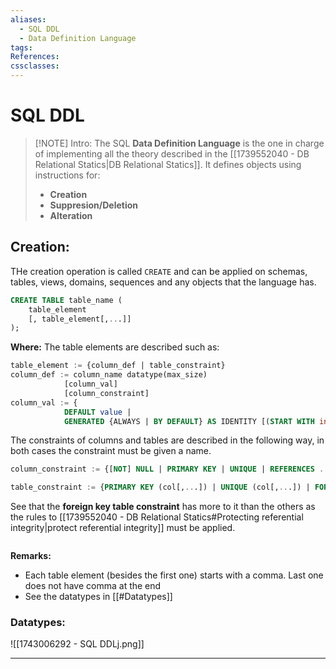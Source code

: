 ```yaml
---
aliases:
  - SQL DDL
  - Data Definition Language
tags: 
References: 
cssclasses:
---
```

# SQL DDL

> [!NOTE] Intro: 
> The SQL **Data Definition Language** is the one in charge of implementing all the theory described in the [[1739552040 - DB Relational Statics|DB Relational Statics]]. 
> It defines objects using instructions for: 
> + **Creation**
> + **Suppresion/Deletion**
> + **Alteration**

## Creation:
THe creation operation is called `CREATE` and can be applied on schemas, tables, views, domains, sequences and any objects that the language has. 

```SQL
CREATE TABLE table_name (
	table_element 
	[, table_element[,...]]
);
```

**Where:**
The table elements are described such as:
```SQL
table_element := {column_def | table_constraint}
column_def := column_name datatype(max_size)
			[column_val]
			[column_constraint]
column_val := {
			DEFAULT value | 
			GENERATED {ALWAYS | BY DEFAULT} AS IDENTITY [(START WITH int [,INCREMENT BY int])]}
```

The constraints of columns and tables are described in the following way, in both cases the constraint must be given a name.
```SQL
column_constraint := {[NOT] NULL | PRIMARY KEY | UNIQUE | REFERENCES ... | CHECK (...)} [STATE {ENABLE | DISABLE}]
```

```SQL
table_constraint := {PRIMARY KEY (col[,...]) | UNIQUE (col[,...]) | FOREIGN KEY (col[,...]) REFERENCES ... | CHECK (...)} [STATE {ENABLE|DISABLE}]
```

See that the **foreign key table constraint** has more to it than the others as the rules to [[1739552040 - DB Relational Statics#Protecting referential integrity|protect referential integrity]] must be applied.
```SQL

```


**Remarks:**
+ Each table element (besides the first one) starts with a comma. Last one does not have comma at the end
+ See the datatypes in [[#Datatypes]]
###  Datatypes:
![[1743006292 - SQL DDLj.png]]


***
